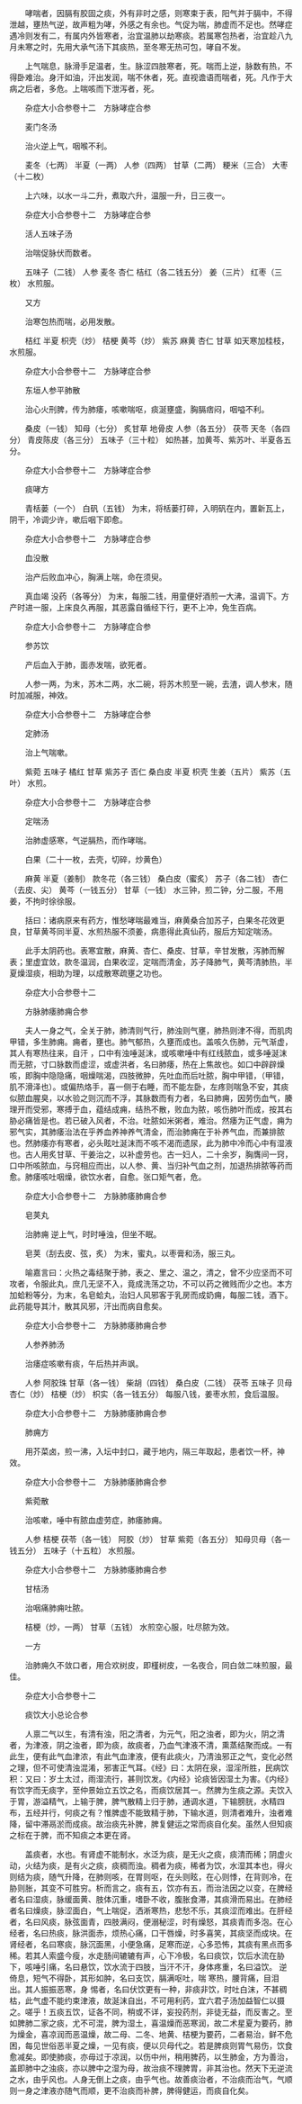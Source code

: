 <!-- { "loadSidebar": true } -->
　　哮喘者，因膈有胶固之痰，外有非时之感，则寒束于表，阳气并于膈中，不得泄越，壅热气逆，故声粗为哮，外感之有余也。气促为喘，肺虚而不足也。然哮症遇冷则发有二，有属内外皆寒者，治宜温肺以劫寒痰。若属寒包热者，治宜趁八九月未寒之时，先用大承气汤下其痰热，至冬寒无热可包，哮自不发。

　　上气喘息，脉滑手足温者，生。脉涩四肢寒者，死。喘而上逆，脉数有热，不得卧难治。身汗如油，汗出发润，喘不休者，死。直视谵语而喘者，死。凡作于大病之后者，多危。上喘咳而下泄泻者，死。

　　杂症大小合参卷十二　方脉哮症合参

　　麦门冬汤

　　治火逆上气，咽喉不利。

　　麦冬（七两） 半夏（一两） 人参（四两） 甘草（二两） 粳米（三合） 大枣（十二枚）

　　上六味，以水一斗二升，煮取六升，温服一升，日三夜一。

　　杂症大小合参卷十二　方脉哮症合参

　　活人五味子汤

　　治喘促脉伏而数者。

　　五味子（二钱） 人参 麦冬 杏仁 桔红（各二钱五分） 姜（三片） 红枣（三枚） 水煎服。

　　又方

　　治寒包热而喘，必用发散。

　　桔红 半夏 枳壳（炒） 桔梗 黄芩（炒） 紫苏 麻黄 杏仁 甘草 如天寒加桂枝，水煎服。

　　杂症大小合参卷十二　方脉哮症合参

　　东垣人参平肺散

　　治心火刑脾，传为肺痿，咳嗽喘呕，痰涎壅盛，胸膈痞闷，咽嗌不利。

　　桑皮（一钱） 知母（七分） 炙甘草 地骨皮 人参（各五分） 茯苓 天冬（各四分） 青皮陈皮（各三分） 五味子（三十粒） 如热甚，加黄芩、紫苏叶、半夏各五分。

　　杂症大小合参卷十二　方脉哮症合参

　　痰哮方

　　青栝蒌（一个） 白矾（五钱） 为末，将栝蒌打碎，入明矾在内，置新瓦上，阴干，冷调少许，嗽后咽下即愈。

　　杂症大小合参卷十二　方脉哮症合参

　　血没散

　　治产后败血冲心，胸满上喘，命在须臾。

　　真血竭 没药（各等分） 为末，每服二钱，用童便好酒煎一大沸，温调下。方产时进一服，上床良久再服，其恶露自循经下行，更不上冲，免生百病。

　　杂症大小合参卷十二　方脉哮症合参

　　参苏饮

　　产后血入于肺，面赤发喘，欲死者。

　　人参一两，为末，苏木二两，水二碗，将苏木煎至一碗，去渣，调人参末，随时加减服，神效。

　　杂症大小合参卷十二　方脉哮症合参

　　定肺汤

　　治上气喘嗽。

　　紫菀 五味子 橘红 甘草 紫苏子 否仁 桑白皮 半夏 枳壳 生姜（五片） 紫苏（五叶） 水煎。

　　杂症大小合参卷十二　方脉哮症合参

　　定喘汤

　　治肺虚感寒，气逆膈热，而作哮喘。

　　白果（二十一枚，去壳，切碎，炒黄色）

　　麻黄 半夏（姜制） 款冬花（各三钱） 桑白皮（蜜炙） 苏子（各二钱） 杏仁（去皮、尖） 黄芩（一钱五分） 甘草（一钱） 水三钟，煎二钟，分二服，不用姜，不拘时徐徐服。

　　括曰：诸病原来有药方，惟愁哮喘最难当，麻黄桑合加苏子，白果冬花效更良，甘草黄芩同半夏、水煎热服不须姜，病患得此真仙药，服后方知定喘汤。

　　此手太阴药也。表寒宜散，麻黄、杏仁、桑皮、甘草，辛甘发散，泻肺而解表；里虚宜敛，款冬温润，白果收涩，定喘而清金，苏子降肺气，黄芩清肺热，半夏燥湿痰，相助为理，以成散寒疏壅之功也。

　　杂症大小合参卷十二

　　方脉肺痿肺痈合参

　　夫人一身之气，全关于肺，肺清则气行，肺浊则气壅，肺热则津不得，而肌肉甲错，多生肺痈。痈者，壅也。肺气郁热，久壅而成也。盖咳久伤肺，元气渐虚，其人有寒热往来，自汗 ，口中有浊唾涎沫，或咳嗽唾中有红线脓血，或多唾涎沫而无脓，寸口脉数而虚涩，或虚洪者，名曰肺痿，热在上焦故也。如口中辟辟燥咳，即胸中隐隐痛，咽燥喘渴，四肢微肿，先吐血而后吐脓，胸中甲错，（甲错，肌不滑泽也）。或偏热烙手，喜一侧于右睡，而不能左卧，左疼则喘急不安，其痰似脓血腥臭，以水验之则沉而不浮，其脉数而有力者，名曰肺痈，因劳伤血气，腠理开而受邪，寒搏于血，蕴结成痈，结热不散，败血为脓，咳伤肺叶而成，按其右胁必痛皆是也。若已破入风者，不治。吐脓如米粥者，难治。然痿为正气虚，痈为邪气实，其肺痿治法在乎养血养神养气清金，而治肺痈在于补养气血，而兼排脓也。然肺痿亦有寒者，必头眩吐涎沫而不咳不渴而遗尿，此为肺中冷而心中有湿液也。古人用炙甘草、干姜治之，以补虚劳也。古一妇人，二十余岁，胸膺间一窍，口中所咳脓血，与窍相应而出，以人参、黄、当归补气血之剂，加退热排脓等药而愈。肺痿咳吐咽燥，欲饮水者，自愈。张口矩气者，危。

　　杂症大小合参卷十二　方脉肺痿肺痈合参

　　皂荚丸

　　治肺痈 逆上气，时时唾浊，但坐不眠。

　　皂荚（刮去皮、弦，炙） 为末，蜜丸，以枣膏和汤，服三丸。

　　喻嘉言曰：火热之毒结聚于肺，表之、里之、温之，清之，曾不少应坚而不可攻者，令服此丸，庶几无坚不入，竟成洗荡之功，不可以药之微贱而少之也。本方加蛤粉等分，为末，名皂蛤丸，治妇人风邪客于乳房而成奶痈，每服二钱，酒下。此药能导其汁，散其风邪，汗出而病自愈矣。

　　杂症大小合参卷十二　方脉肺痿肺痈合参

　　人参养肺汤

　　治痿症咳嗽有痰，午后热并声飒。

　　人参 阿胶珠 甘草（各一钱） 柴胡（四钱） 桑白皮（二钱） 茯苓 五味子 贝母 杏仁（炒） 桔梗（炒） 枳实（各一钱五分） 每服八钱，姜枣水煎，食后温服。

　　杂症大小合参卷十二　方脉肺痿肺痈合参

　　肺痈方

　　用芥菜卤，煎一沸，入坛中封口，藏于地内，隔三年取起，患者饮一杯，神效。

　　杂症大小合参卷十二　方脉肺痿肺痈合参

　　紫菀散

　　治咳嗽，唾中有脓血虚劳症，肺痿肺痈。

　　人参 桔梗 茯苓（各一钱） 阿胶（炒） 甘草 紫菀（各五分） 知母贝母（各一钱五分） 五味子（十五粒） 水煎服。

　　杂症大小合参卷十二　方脉肺痿肺痈合参

　　甘桔汤

　　治咽痛肺痈吐脓。

　　桔梗（炒，一两） 甘草（五钱） 水煎空心服，吐尽脓为效。

　　一方

　　治肺痈久不敛口者，用合欢树皮，即槿树皮，一名夜合，同白敛二味煎服，最佳。

　　杂症大小合参卷十二

　　痰饮大小总论合参

　　人禀二气以生，有清有浊，阳之清者，为元气，阳之浊者，即为火，阴之清者，为津液，阴之浊者，即为痰，故痰者，乃血气津液不清，熏蒸结聚而成。一有此生，便有此气血津浓，有此气血津液，便有此痰火，乃清浊邪正之气，变化必然之理，但不可使清浊混淆，邪害正气耳。《经》曰：太阴在泉，湿淫所胜，民病饮积：又曰：岁土太过，雨湿流行，甚则饮发。《内经》论痰皆因湿土为害。《内经》有饮字而无痰字，至仲景始立五饮之名，而痰饮居其一。然脾为生痰之源。夫饮入于胃，游溢精气，上输于脾，脾气散精上归于肺，通调水道，下输膀胱，水精四布，五经并行，何痰之有？惟脾虚不能致精于肺，下输水道，则清者难升，浊者难降，留中滞鬲淤而成痰。故治痰先补脾，脾复健运之常而痰自化矣。虽然人但知痰之标在于脾，而不知痰之本更在肾。

　　盖痰者，水也。有肾虚不能制水，水泛为痰，是无火之痰，痰清而稀；阴虚火动，火结为痰，是有火之痰，痰稠而浊。稠者为痰，稀者为饮，水湿其本也，得火则结为痰，随气升降，在肺则咳，在胃则呕，在头则眩，在心则悸，在背则冷，在胁则胀，其变不可胜穷。析而言之，痰有五，饮亦有五，而治法因之以变，在脾经者名曰湿痰，脉缓面黄、肢体沉重，嗜卧不收，腹胀食滞，其痰滑而易出。在肺经者名曰燥痰，脉涩面白，气上喘促，洒淅寒热，悲愁不乐，其痰涩而难出。在肝经者，名曰风痰，脉弦面青，四肢满闷，便溺秘涩，时有燥怒，其痰青而多泡。在心经者，名曰热痰，脉洪面赤，烦热心痛，口干唇燥，时多喜笑，其痰坚而成块。在肾经者，名曰寒痰，脉沉面黑，小便急痛，足寒而逆，心多恐怖，其痰有黑点而多稀。若其人索盛今瘦，水走肠间辘辘有声，心下冷极，名曰痰饮，饮后水流在胁下，咳唾引痛，名曰悬饮，饮水流于四肢，当汗不汗，身体疼重，名曰溢饮。 逆倚息，短气不得卧，其形如肿，名曰支饮，膈满呕吐，喘 寒热，腰背痛，目泪出。其人振振恶寒，身 惕者，名曰伏饮更有一种，非痰非饮，时吐白沫，不甚稠枯，此气虚不能约束津液，故涎沫自出，不可用利药，宜六君子汤加益智仁以摄之。嗟乎！五痰五饮，证各不同，稍或不详，妄投药剂，非徒无益，而反害之。至如脾肺二家之痰，尤不可混，脾为湿土，喜温燥而恶寒润，故二术星夏为要药，肺为燥金，喜凉润而恶温燥，故二母、二冬、地黄、桔梗为要药，二者易治，鲜不危困，每见世俗恶半夏之燥，一见有痰，便以贝母代之。若是脾痰则胃气易伤，饮食愈减矣。即使肺痰，亦毋过于凉润，以伤中州，稍用脾药，以生肺金，方为善治，盖即肺中之浊痰，亦以脾中之湿为母，故治痰不理脾胃，非其治也。然天下无逆流之水，由乎风也。人身无倒上之痰，由乎气也。故善痰治者，不治痰而治气，气顺则一身之津液亦随气而顺，更不治痰而补脾，脾得健运，而痰自化矣。

